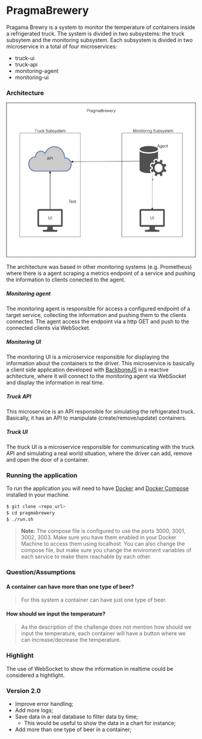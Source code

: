 # PragmaBrewery

Pragama Brewry is a system to monitor the temperature of containers inside a refrigerated truck. The system is divided in two subsystems: the truck subsytem and the monitoring subsystem. Each subsystem is divided in two microservice in a total of four microservices:

  - truck-ui
  - truck-api
  - monitoring-agent
  - monitoring-ui

### Architecture

![Architecture](./architecture.jpg)

The architecture was based in other monitoring systems (e.g. Prometheus) where there is a agent scraping a metrics endpoint of a service and pushing the information to clients conected to the agent.

##### Monitoring agent

The monitoring agent is responsible for access a configured endpoint of a target service, collecting the information and pushing them to the clients connected. The agent access the endpoint via a http GET and push to the connected clients via WebSocket.

##### Monitoring UI

The monitoring UI is a microservice responsible for displaying the information about the containers to the driver. This microservice is basically a client side application developed with [BackboneJS](http://backbonejs.org/) in a reactive achitecture, where it will connect to the monitoring agent via WebSocket and display the information in real time.

##### Truck API

This microservice is an API responsible for simulating the refrigerated truck. Basically, it has an API to manipulate (create/remove/update) containers.

##### Truck UI

The truck UI is a microservice responsible for communicating with the truck API and simulating a real world situation, where the driver can add, remove and open the door of a container.

### Running the application

To run the application you will need to have [Docker](https://www.docker.com/) and [Docker Compose](https://docs.docker.com/compose/) installed in your machine.

```sh
$ git clone <repo_url>
$ cd pragmabrewery
$ ./run.sh
```

> **Note:** The compose file is configured to use the ports 3000, 3001, 3002, 3003. Make sure you have them enabled in your Docker Machine to access them using localhost. 
You can also change the compose file, but make sure you change the enviroment variables of each service to make them reachable by each other.

### Question/Assumptions

#### A container can have more than one type of beer?
> For this system a container can have just one type of beer.

#### How should we input the temperature?
>  As the description of the challenge does not mention how should we input the temperature, each container will have a button where we can increase/decrease the temperature.

### Highlight

The use of WebSocket to show the information in realtime could be considered a hightlight.

### Version 2.0	

- Improve error handling;
- Add more logs;
- Save data in a real database to filter data by time;
    - This would be useful to show the data in a chart for instance;
- Add more than one type of beer in a container;


